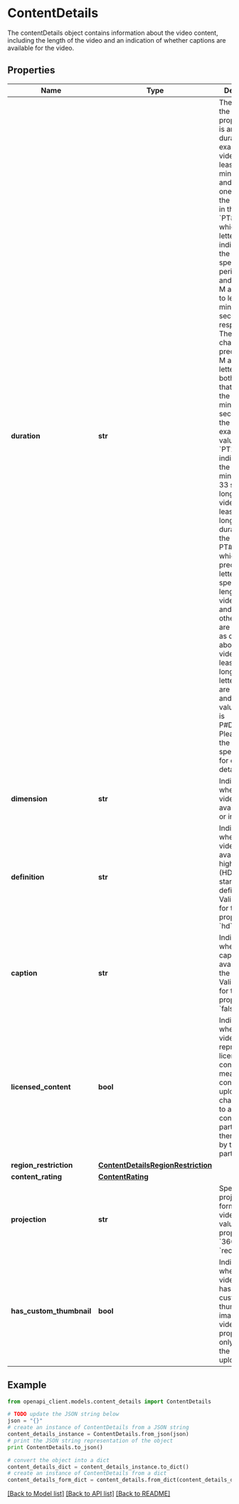 # ContentDetails

The contentDetails object contains information about the video content, including the length of the video and an indication of whether captions are available for the video.

## Properties
Name | Type | Description | Notes
------------ | ------------- | ------------- | -------------
**duration** | **str** | The length of the video. The property value is an ISO 8601 duration. For example, for a video that is at least one minute long and less than one hour long, the duration is in the format &#x60;PT#M#S&#x60;, in which the letters PT indicate that the value specifies a period of time, and the letters M and S refer to length in minutes and seconds, respectively. The # characters preceding the M and S letters are both integers that specify the number of minutes (or seconds) of the video. For example, a value of &#x60;PT15M33S&#x60; indicates that the video is 15 minutes and 33 seconds long. If the video is at least one hour long, the duration is in the format PT#H#M#S, in which the # preceding the letter H specifies the length of the video in hours and all of the other details are the same as described above. If the video is at least one day long, the letters P and T are separated, and the value&#39;s format is P#DT#H#M#S. Please refer to the ISO 8601 specification for complete details. | [optional]
**dimension** | **str** | Indicates whether the video is available in 3D or in 2D. | [optional]
**definition** | **str** | Indicates whether the video is available in high definition (HD) or only in standard definition. Valid values for this property are: - &#x60;hd&#x60; - &#x60;sd&#x60; | [optional]
**caption** | **str** | Indicates whether captions are available for the video. Valid values for this property are: - &#x60;false&#x60; - &#x60;true&#x60; | [optional]
**licensed_content** | **bool** | Indicates whether the video represents licensed content, which means that the content was uploaded to a channel linked to a YouTube content partner and then claimed by that partner. | [optional]
**region_restriction** | [**ContentDetailsRegionRestriction**](ContentDetailsRegionRestriction.md) |  | [optional]
**content_rating** | [**ContentRating**](ContentRating.md) |  | [optional]
**projection** | **str** | Specifies the projection format of the video. Valid values for this property are: - &#x60;360&#x60; - &#x60;rectangular&#x60; | [optional]
**has_custom_thumbnail** | **bool** | Indicates whether the video uploader has provided a custom thumbnail image for the video. This property is only visible to the video uploader. | [optional]

## Example

```python
from openapi_client.models.content_details import ContentDetails

# TODO update the JSON string below
json = "{}"
# create an instance of ContentDetails from a JSON string
content_details_instance = ContentDetails.from_json(json)
# print the JSON string representation of the object
print ContentDetails.to_json()

# convert the object into a dict
content_details_dict = content_details_instance.to_dict()
# create an instance of ContentDetails from a dict
content_details_form_dict = content_details.from_dict(content_details_dict)
```
[[Back to Model list]](../README.md#documentation-for-models) [[Back to API list]](../README.md#documentation-for-api-endpoints) [[Back to README]](../README.md)
